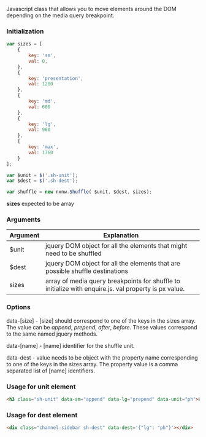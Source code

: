 Javascript class that allows you to move elements around the DOM depending on the media query breakpoint.


### Initialization
```javascript
var sizes = [
	{
		key: 'sm',
		val: 0,
	},
	{
		key: 'presentation',
		val: 1200
	},
	{
		key: 'md',
		val: 600
	},
	{
		key: 'lg',
		val: 960
	},
	{
		key: 'max',
		val: 1760
	}
];

var $unit = $('.sh-unit');
var $dest = $('.sh-dest');

var shuffle = new nxnw.Shuffle( $unit, $dest, sizes);
```

**sizes** expected to be array

### Arguments
Argument | Explanation
----------- | -----------
$unit       | jquery DOM object for all the elements that might need to be shuffled
$dest       | jquery DOM object for all the elements that are possible shuffle destinations
sizes       | array of media query breakpoints for shuffle to initialize with enquire.js. val property is px value.

### Options
data-[size] - [size] should correspond to one of the keys in the sizes array. The value can be *append*, *prepend*, *after*, *before*. These values correspond to the same named jquery methods.

data-[name] - [name] identifier for the shuffle unit.

data-dest - value needs to be object with the property name corresponding to one of the keys in the sizes array. The property value is a comma separated list of [name] identifiers.

### Usage for unit element
```html
<h3 class="sh-unit" data-sm="append" data-lg="prepend" data-unit="ph">Heading</h3>
```

### Usage for dest element
```html
<div class="channel-sidebar sh-dest" data-dest='{"lg": "ph"}'></div>
```
